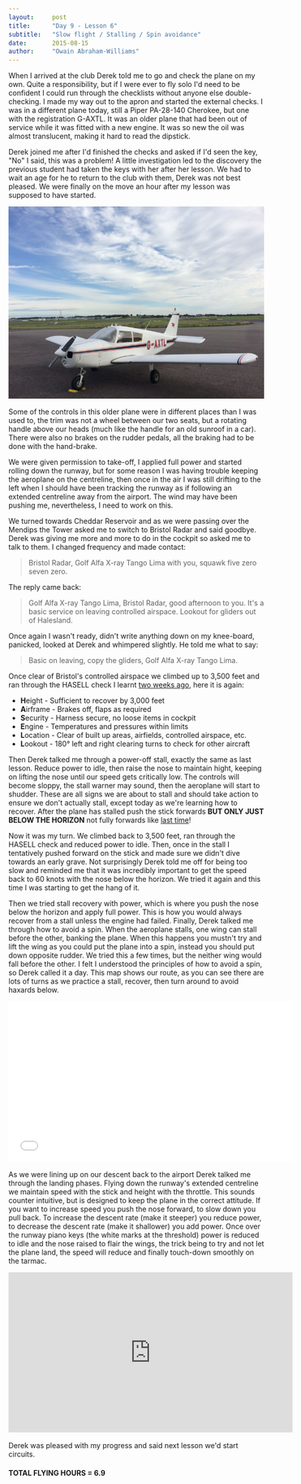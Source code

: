 ```yaml
---
layout:     post
title:      "Day 9 - Lesson 6"
subtitle:   "Slow flight / Stalling / Spin avoidance"
date:       2015-08-15
author:     "Owain Abraham-Williams"
---
```


When I arrived at the club Derek told me to go and check the plane on my own. Quite a
responsibility, but if I were ever to fly solo I'd need to be confident I could run
through the checklists without anyone else double-checking. I made my way out to the apron
and started the external checks. I was in a different plane today, still a Piper PA-28-140
Cherokee, but one with the registration G-AXTL. It was an older plane that had been out of
service while it was fitted with a new engine. It was so new the oil was almost
translucent, making it hard to read the dipstick.

Derek joined me after I'd finished the checks and asked if I'd seen the key, "No" I said,
this was a problem! A little investigation led to the discovery the previous student had
taken the keys with her after her lesson. We had to wait an age for he to return to the
club with them, Derek was not best pleased. We were finally on the move an hour after my
lesson was supposed to have started.

![Piper PA-28-140 Cherokee (G-AXTL)](/img/2015-08-15-day-9-01.jpg)

Some of the controls in this older plane were in different places than I was used to, the
trim was not a wheel between our two seats, but a rotating handle above our heads (much
like the handle for an old sunroof in a car). There were also no brakes on the rudder
pedals, all the braking had to be done with the hand-brake.

We were given permission to take-off, I applied full power and started rolling down the
runway, but for some reason I was having trouble keeping the aeroplane on the centreline,
then once in the air I was still drifting to the left when I should have been tracking the
runway as if following an extended centreline away from the airport. The wind may have
been pushing me, nevertheless, I need to work on this.

We turned towards Cheddar Reservoir and as we were passing over the Mendips the Tower
asked me to switch to Bristol Radar and said goodbye. Derek was giving me more and more to
do in the cockpit so asked me to talk to them. I changed frequency and made contact:

> Bristol Radar, Golf Alfa X-ray Tango Lima with you, squawk five zero seven zero.

The reply came back:

> Golf Alfa X-ray Tango Lima, Bristol Radar, good afternoon to you. It's a basic service
> on leaving controlled airspace. Lookout for gliders out of Halesland.

Once again I wasn't ready, didn't write anything down on my knee-board, panicked, looked
at Derek and whimpered slightly. He told me what to say:

> Basic on leaving, copy the gliders, Golf Alfa X-ray Tango Lima.

Once clear of Bristol's controlled airspace we climbed up to 3,500 feet and ran through
the HASELL check I learnt [two weeks ago](/2015/08/01/day-8/), here it is again:

 * **H**eight - Sufficient to recover by 3,000 feet
 * **A**irframe - Brakes off, flaps as required
 * **S**ecurity - Harness secure, no loose items in cockpit
 * **E**ngine - Temperatures and pressures within limits
 * **L**ocation - Clear of built up areas, airfields, controlled airspace, etc.
 * **L**ookout - 180&deg; left and right clearing turns to check for other aircraft

Then Derek talked me through a power-off stall, exactly the same as last lesson. Reduce
power to idle, then raise the nose to maintain hight, keeping on lifting the nose until
our speed gets critically low. The controls will become sloppy, the stall warner may
sound, then the aeroplane will start to shudder. These are all signs we are about to stall
and should take action to ensure we don't actually stall, except today as we're learning
how to recover. After the plane has stalled push the stick forwards **BUT ONLY JUST BELOW
THE HORIZON** not fully forwards like [last time](/2015/08/01/day-8/)!

Now it was my turn. We climbed back to 3,500 feet, ran through the HASELL check and
reduced power to idle. Then, once in the stall I tentatively pushed forward on the stick
and made sure we didn't dive towards an early grave. Not surprisingly Derek told me off
for being too slow and reminded me that it was incredibly important to get the speed back
to 60 knots with the nose below the horizon. We tried it again and this time I was
starting to get the hang of it.

Then we tried stall recovery with power, which is where you push the nose below the
horizon and apply full power. This is how you would always recover from a stall unless the
engine had failed. Finally, Derek talked me through how to avoid a spin. When the
aeroplane stalls, one wing can stall before the other, banking the plane. When this
happens you mustn't try and lift the wing as you could put the plane into a spin, instead
you should put down opposite rudder. We tried this a few times, but the neither wing would
fall before the other. I felt I understood the principles of how to avoid a spin, so Derek
called it a day. This map shows our route, as you can see there are lots of turns as we
practice a stall, recover, then turn around to avoid haxards below.

<iframe width="560" height="315" src="/maps/2015-08-15-day-9-lesson-6-map.html" frameborder="0"></iframe>

As we were lining up on our descent back to the airport Derek talked me through the
landing phases. Flying down the runway's extended centreline we maintain speed with the
stick and height with the throttle. This sounds counter intuitive, but is designed to keep
the plane in the correct attitude. If you want to increase speed you push the nose
forward, to slow down you pull back. To increase the descent rate (make it steeper) you
reduce power, to decrease the descent rate (make it shallower) you add power. Once over
the runway piano keys (the white marks at the threshold) power is reduced to idle and the
nose raised to flair the wings, the trick being to try and not let the plane land, the
speed will reduce and finally touch-down smoothly on the tarmac.

<iframe width="560" height="315" src="https://www.youtube.com/embed/PEi76V9j76U" frameborder="0" allowfullscreen></iframe>

Derek was pleased with my progress and said next lesson we'd start circuits.

#### TOTAL FLYING HOURS = 6.9
